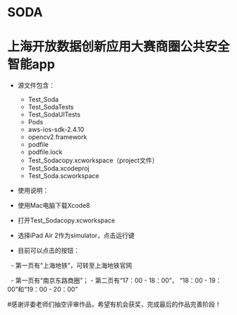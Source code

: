 # SODA
# 上海开放数据创新应用大赛商圈公共安全智能app
 - 源文件包含：
   - Test_Soda
   - Test_SodaTests
   - Test_SodaUITests
   - Pods
   - aws-ios-sdk-2.4.10
   - opencv2.framework
   - podfile
   - podfile.lock
   - Test_Sodacopy.xcworkspace（project文件）
   - Test_Soda.xcodeproj
   - Test_Soda.scworkspace
   
- 使用说明：
 - 使用Mac电脑下载Xcode8
 - 打开Test_Sodacopy.xcworkspace
 - 选择iPad Air 2作为simulator，点击运行键
 - 目前可以点击的按钮：
 
   - 第一页有“上海地铁”，可转至上海地铁官网
   
   - 第一页有“南京东路商圈”；
    - 第二页有“17：00 - 18：00”， “18：00 - 19：00”和“19：00 - 20：00”
 
 #感谢评委老师们抽空评审作品，希望有机会获奖，完成最后的作品完善阶段！
 
